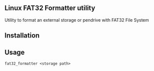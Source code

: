 ## Linux FAT32 Formatter utility

Utility to format an external storage or pendrive with FAT32 File System

## Installation

## Usage

	fat32_formatter <storage path>




